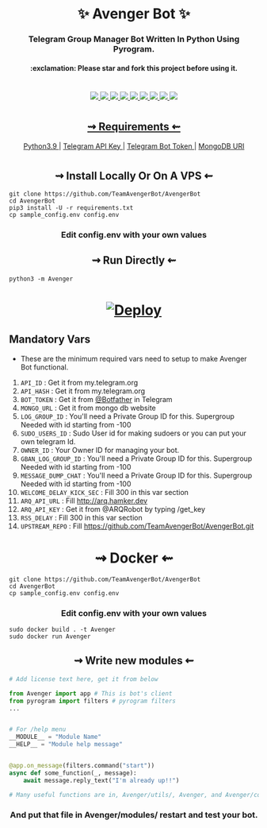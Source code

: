<h1 align="center">
    ✨ Avenger Bot ✨
</h1>

<h3 align="center">
    Telegram Group Manager Bot Written In Python Using Pyrogram.
</h3>
<h4 align="center">
    :exclamation: Please star and fork this project before using it.
</h4>

#

<p align="center">
<a href="https://github.com/TeamAvengerBot/AvengerBot/network/members"><img src="https://img.shields.io/github/forks/TeamAvengerBot/AvengerBot?style=social" />
<a href="https://github.com/TeamAvengerBot/AvengerBot"><img src="https://img.shields.io/github/stars/TeamAvengerBot/AvengerBot?style=social" />
<a href="https://github.com/TeamAvengerBot/AvengerBot"><img src="https://img.shields.io/github/watchers/TeamAvengerBot/AvengerBot?style=social" />
<a href="https://github.com/TeamAvengerBot/AvengerBot"><img src="https://img.shields.io/github/repo-size/TeamAvengerBot/AvengerBot?style=social&logo=github" />
<a href="https://github.com/TeamAvengerBot/AvengerBot/commits/mukesh"><img src="https://img.shields.io/github/last-commit/TeamAvengerBot/AvengerBot?style=social&logo=github" />
<a href="https://github.com/TeamAvengerBot/AvengerBot/issues"><img src="https://img.shields.io/github/issues/TeamAvengerBot/AvengerBot?style=social&logo=github" />
<a href="https://app.codacy.com/project/badge/Grade/33ac0deeb7b14a028cf6bd574999abeb"><img src="https://img.shields.io/codacy/grade/33ac0deeb7b14a028cf6bd574999abeb?color=gold&logo=github&style=social" />
<a href="https://github.com/TeamAvengerBot/AvengerBot/pulls"><img src="https://img.shields.io/badge/PRs-welcome-brightgreen.svg?style=social&logo=github" />
<a href="https://gitHub.com/TeamAvengerBot/AvengerBot/graphs/commit-activity"><img src="https://img.shields.io/badge/Maintained-yes-green.svg?style=social&logo=github" />
</p>

#

<h2 align="center">
   ⇝ Requirements ⇜
</h2>

<p align="center">
    <a href="https://www.python.org/downloads/release/python-390/"> Python3.9 </a> |
    <a href="https://docs.pyrogram.org/intro/setup#api-keys"> Telegram API Key </a> |
    <a href="https://t.me/botfather"> Telegram Bot Token </a> |
    <a href="https://telegra.ph/How-To-get-Mongodb-URI-04-06"> MongoDB URI </a>
</p>

#

<h2 align="center">
   ⇝ Install Locally Or On A VPS ⇜
</h2>

```console
git clone https://github.com/TeamAvengerBot/AvengerBot
cd AvengerBot
pip3 install -U -r requirements.txt
cp sample_config.env config.env
```

<h3 align="center">
    Edit <b>config.env</b> with your own values
</h3>

<h2 align="center">
   ⇝ Run Directly ⇜
</h2>

```console
python3 -m Avenger
```
<h1>
    <p align="center">
        <a href="https://heroku.com/deploy?template=https://github.com/TeamAvengerBot/AvengerBot">
            <img src="https://www.herokucdn.com/deploy/button.svg" alt="Deploy">
        </a>
    </p>
</h1>

## Mandatory Vars

- These are the minimum required vars need to setup to make Avenger Bot functional.

1. `API_ID` : Get it from my.telegram.org 
2. `API_HASH`  : Get it from my.telegram.org 
3. `BOT_TOKEN` : Get it from [@Botfather](http://t.me/BotFather) in Telegram
4. `MONGO_URL` : Get it from mongo db website
5. `LOG_GROUP_ID` : You'll need a Private Group ID for this. Supergroup Needed with id starting from -100 
6. `SUDO_USERS_ID` : Sudo User id for making sudoers or you can put your own telegram Id.
7. `OWNER_ID` : Your Owner ID for managing your bot.
8. `GBAN_LOG_GROUP_ID` : You'll need a Private Group ID for this. Supergroup Needed with id starting from -100
9. `MESSAGE_DUMP_CHAT` : You'll need a Private Group ID for this. Supergroup Needed with id starting from -100
10. `WELCOME_DELAY_KICK_SEC` : Fill 300 in this var section
11. `ARQ_API_URL` : Fill http://arq.hamker.dev
13. `ARQ_API_KEY` : Get it from @ARQRobot by typing /get_key
14. `RSS_DELAY` : Fill 300 in this var section
15. `UPSTREAM_REPO` : Fill https://github.com/TeamAvengerBot/AvengerBot.git

<h1 align="center">
   ⇝ Docker ⇜
</h1>

```console
git clone https://github.com/TeamAvengerBot/AvengerBot
cd AvengerBot
cp sample_config.env config.env
```

<h3 align="center">
    Edit <b> config.env </b> with your own values
</h3>

```console
sudo docker build . -t Avenger
sudo docker run Avenger
```

<h2 align="center">
   ⇝ Write new modules ⇜
</h2>

```py
# Add license text here, get it from below

from Avenger import app # This is bot's client
from pyrogram import filters # pyrogram filters
...


# For /help menu
__MODULE__ = "Module Name"
__HELP__ = "Module help message"


@app.on_message(filters.command("start"))
async def some_function(_, message):
    await message.reply_text("I'm already up!!")

# Many useful functions are in, Avenger/utils/, Avenger, and Avenger/core/
```

<h3 align="center">
   And put that file in Avenger/modules/ restart and test your bot.
</h3>
